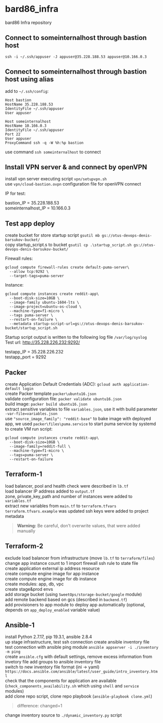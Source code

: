 # bard86_infra
bard86 Infra repository
  
## Connect to someinternalhost through bastion host  
`ssh -i ~/.ssh/appuser -J appuser@35.228.188.53 appuser@10.166.0.3`

## Connect to someinternalhost through bastion host using alias  
add to `~/.ssh/config`:  

```console
Host bastion
HostName 35.228.188.53
IdentityFile ~/.ssh/appuser
User appuser
```

```console
Host someinternalhost
HostName 10.166.0.3
IdentityFile ~/.ssh/appuser
Port 22
User appuser
ProxyCommand ssh -q -W %h:%p bastion
```

use command `ssh someinternalhost` to connect  
  
## Install VPN server & and connect by openVPN  
install vpn server executing script `vpn/setupvpn.sh`  
use `vpn/cloud-bastion.ovpn` configuration file for openVPN connect  
  
IP for test:  
  
bastion_IP = 35.228.188.53  
someinternalhost_IP = 10.166.0.3  
  
## Test app deploy  
create bucket for store startup script `gsutil mb gs://otus-devops-denis-barsukov-bucket/`  
copy startup_script.s to bucket `gsutil cp .\startup_script.sh gs://otus-devops-denis-barsukov-bucket/`  
  
Firewall rules:  
```console
gcloud compute firewall-rules create default-puma-server\
  --allow tcp:9292 \
  --target-tags=puma-server
```
  
Instance:  
```console
gcloud compute instances create reddit-app\
  --boot-disk-size=10GB \
  --image-family ubuntu-1604-lts \
  --image-project=ubuntu-os-cloud \
  --machine-type=f1-micro \
  --tags puma-server \
  --restart-on-failure \
  --metadata startup-script-url=gs://otus-devops-denis-barsukov-bucket/startup_script.sh
```
  
Startup script output is written to the following log file `/var/log/syslog`  
Test url: http://35.228.226.232:9292/  
  
testapp_IP = 35.228.226.232  
testapp_port = 9292  

## Packer

create Application Default Credentials (ADC): `gcloud auth application-default login`  
create Packer template `packer\ubuntu16.json`  
validate configuration file: `packer validate ubuntu16.json`   
build image: `packer build ubuntu16.json`  
extract sensitive variables to file `variables.json`, use it with build parameter `-var-file=variables.json`  
use `"source_image_family": "reddit-base"` to bake image with deployed app, we used `packer\files\puma.service` to start puma service by systemd  
to create VM run script:  
```console
gcloud compute instances create reddit-app\
  --boot-disk-size=10GB \
  --image-family=reddit-full \
  --machine-type=f1-micro \
  --tags=puma-server \
  --restart-on-failure
```

## Terraform-1
  
load balancer, pool and health check were described in `lb.tf`  
load balancer IP address added to `output.tf`   
zone, private_key_path and number of instances were added to `variables.tf`  
extract new variables from `main.tf` to `terraform.tfvars`  
`terraform.tfvars.example` was updated
ssh keys were added to project metadata

> **Warning:** Be careful, don't overwrite values, that were added manually

## Terraform-2

exclude load balancer from infrastructure (move `lb.tf` to `terraform/files`)
change app instance count to 1 
import firewall ssh rule to state file  
create application external ip address resource  
create compute engine image for app instance  
create compute engine image for db instance  
create modules: app, db, vpc  
create stage&prod envs  
add storage bucket (using `SweetOps/storage-bucket/google` module)  
add remote backend based on gcs (described in `backend.tf`)  
add provisioners to app module to deploy app automatically (optional, depends on `app_deploy_enabled` variable value)  

## Ansible-1

install Python 2.7.17, pip 19.3.1, ansible 2.8.4  
up stage infrastructure, test ssh connection
create ansible inventory file  
test connection with ansible ping module `ansible appserver -i ./inventory -m ping`  
create `ansible.cfg` with default settings, remove excess information from invetory file 
add groups to ansible inventory file  
switch to new inventory file format (ini -> yaml) `https://docs.ansible.com/ansible/latest/user_guide/intro_inventory.html`  
check that the components for application are available (`check_components_availability.sh` which using `shell` and `service` modules)  
add clone repo script, clone repo playbook (`ansible-playbook clone.yml`)  
>difference: changed=1
  
change inventory source to `./dynamic_inventory.py` script  
